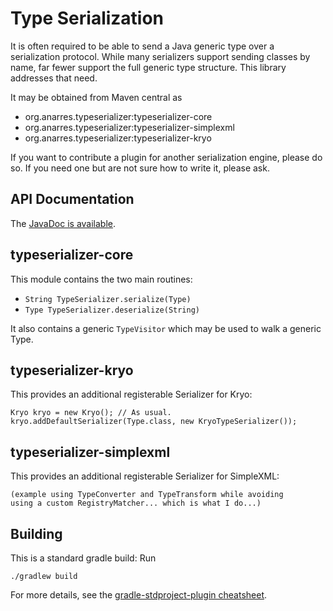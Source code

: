 Type Serialization
==================

It is often required to be able to send a Java generic type over a
serialization protocol. While many serializers support sending
classes by name, far fewer support the full generic type structure.
This library addresses that need.

It may be obtained from Maven central as
* org.anarres.typeserializer:typeserializer-core
* org.anarres.typeserializer:typeserializer-simplexml
* org.anarres.typeserializer:typeserializer-kryo

If you want to contribute a plugin for another serialization engine,
please do so. If you need one but are not sure how to write it,
please ask.

API Documentation
-----------------

The [JavaDoc is available](http://shevek.github.io/typeserializer/docs/javadoc/).

typeserializer-core
-------------------

This module contains the two main routines:
* `String TypeSerializer.serialize(Type)`
* `Type TypeSerializer.deserialize(String)`

It also contains a generic `TypeVisitor` which may be used to walk a
generic Type.

typeserializer-kryo
-------------------

This provides an additional registerable Serializer for Kryo:

	Kryo kryo = new Kryo();	// As usual.
	kryo.addDefaultSerializer(Type.class, new KryoTypeSerializer());

typeserializer-simplexml
------------------------

This provides an additional registerable Serializer for SimpleXML:

	(example using TypeConverter and TypeTransform while avoiding
	using a custom RegistryMatcher... which is what I do...)

Building
--------

This is a standard gradle build: Run

    ./gradlew build

For more details, see the [gradle-stdproject-plugin cheatsheet](//github.com/shevek/gradle-stdproject-plugin/CHEATSHEET.md).

